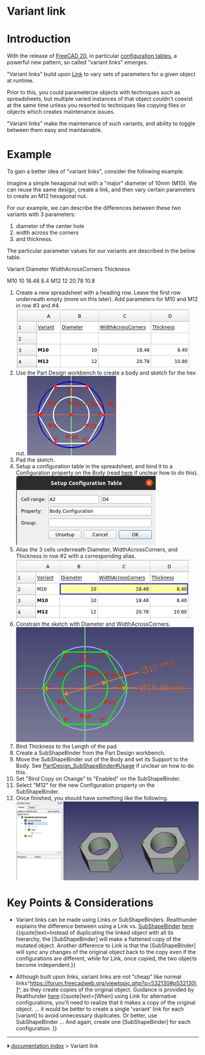 # Variant link
# Introduction

With the release of [FreeCAD 20](Release_notes_0.20#Spreadsheet_Workbench.md), in particular [configuration tables](https://forum.freecadweb.org/viewtopic.php?f=17&t=42183), a powerful new pattern, so called \"variant links\" emerges.

\"Variant links\" build upon [Link](Std_LinkMake.md) to vary sets of parameters for a given object at runtime.

Prior to this, you could parameterize objects with techniques such as spreadsheets, but multiple varied instances of that object couldn\'t coexist at the same time unless you resorted to techniques like copying files or objects which creates maintenance issues.

\"Variant links\" make the maintenance of such variants, and ability to toggle between them easy and maintainable.

# Example

To gain a better idea of \"variant links\", consider the following example.

Imagine a simple hexagonal nut with a \"major\" diameter of 10mm (M10). We can reuse the same design, create a link, and then vary certain parameters to create an M12 hexagonal nut.

For our example, we can describe the differences between these two variants with 3 parameters:

1.  diameter of the center hole
2.  width across the corners
3.  and thickness.

The particular parameter values for our variants are described in the below table.

  Variant   Diameter   WidthAcrossCorners   Thickness
     
  M10       10         18.48                8.4
  M12       12         20.78                10.8

1.  Create a new spreadsheet with a heading row. Leave the first row underneath empty (more on this later). Add parameters for M10 and M12 in row #3 and #4.
    ![](images/Variant-link-spreadsheet-table-example-before-configuration-table.png )
2.  Use the Part Design workbench to create a body and sketch for the hex nut.
    ![](images/Variant-link-example-hex-nut-sketch-unconstrained.png )
3.  Pad the sketch.
4.  Setup a configuration table in the spreadsheet, and bind it to a Configuration property on the Body (read [here](https://forum.freecadweb.org/viewtopic.php?p=357959#p357959) if unclear how to do this).
    ![](images/Variant-link-example-setup-configuration-table.png )
5.  Alias the 3 cells underneath Diameter, WidthAcrossCorners, and Thickness in row #2 with a corresponding alias.
    ![](images/Variant-link-spreadsheet-table-example.png )
6.  Constrain the sketch with Diameter and WidthAcrossCorners.
    ![](images/Variant-link-example-hex-nut-sketch.png )
7.  Bind Thickness to the Length of the pad.
8.  Create a SubShapeBinder from the Part Design workbench.
9.  Move the SubShapeBinder out of the Body and set its Support to the Body. See [PartDesign_SubShapeBinder#Usage](PartDesign_SubShapeBinder#Usage.md) if unclear on how to do this.
10. Set \"Bind Copy on Change\" to \"Enabled\" on the SubShapeBinder.
11. Select \"M12\" for the new Configuration property on the SubShapeBinder.
12. Once finished, you should have something like the following.
    ![](images/Variant-link-finished-example-document.png )

# Key Points & Considerations 

-   Variant links can be made using Links or SubShapeBinders. Realthunder explains the difference between using a Link vs. [SubShapeBinder](PartDesign_SubShapeBinder.md) [here](https://forum.freecadweb.org/viewtopic.php?f=17&t=42183):{{quote|text=Instead of duplicating the linked object with all its hierarchy, the [SubShapeBinder] will make a flattened copy of the mutated object. Another difference to Link is that the [SubShapeBinder] will sync any changes of the original object back to the copy even if the configurations are different, while for Link, once copied, the two objects become independent.}}
    
-   Although built upon links, variant links are not \"cheap\" like normal links^[https://forum.freecadweb.org/viewtopic.php?p=532130#p532130\ 1](https://forum.freecadweb.org/viewtopic.php?p=532130#p532130_1.md)^, as they create copies of the original object. Guidance is provided by Realthunder [here](https://forum.freecadweb.org/viewtopic.php?p=358582#p358582):{{quote|text=[When] using Link for alternative configurations, you'll need to realize that it makes a copy of the original object. ... it would be better to create a single 'variant' link for each [variant] to avoid unnecessary duplicates. Or better, use SubShapeBinder ... And again, create one [SubShapeBinder] for each configuration. }}



---
⏵ [documentation index](../README.md) > Variant link
